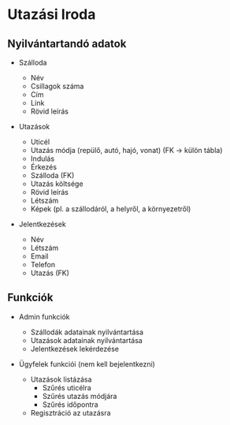 # Utazási Iroda

## Nyilvántartandó adatok
- Szálloda
    - Név
    - Csillagok száma
    - Cím
    - Link
    - Rövid leírás

- Utazások
    - Uticél
    - Utazás módja (repülő, autó, hajó, vonat) (FK -> külön tábla)
    - Indulás
    - Érkezés
    - Szálloda (FK)
    - Utazás költsége
    - Rövid leírás
    - Létszám
    - Képek (pl. a szállodáról, a helyről, a környezetről)

- Jelentkezések
    - Név
    - Létszám
    - Email
    - Telefon
    - Utazás (FK)

## Funkciók
- Admin funkciók
    - Szállodák adatainak nyilvántartása
    - Utazások adatainak nyilvántartása
    - Jelentkezések lekérdezése

- Ügyfelek funkciói (nem kell bejelentkezni)
    - Utazások listázása
        - Szűrés uticélra
        - Szűrés utazás módjára
        - Szűrés időpontra
    - Regisztráció az utazásra
